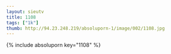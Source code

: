 ```yaml
--- 
layout: sieutv
title: 1108
tags: ["1k"]
thumb: http://94.23.248.219/absoluporn-1/image/002/1108.jpg
---
```

{% include absoluporn key="1108" %} 
